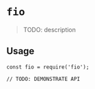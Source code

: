 # `fio`

> TODO: description

## Usage

```
const fio = require('fio');

// TODO: DEMONSTRATE API
```
